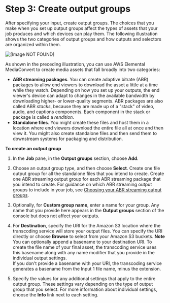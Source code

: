 # Step 3: Create output groups<a name="specify-output-groups"></a>

After specifying your input, create output groups\. The choices that you make when you set up output groups affect the types of assets that your job produces and which devices can play them\. The following illustration shows the two categories of output groups and how outputs and selectors are organized within them\.

![\[Image NOT FOUND\]](http://docs.aws.amazon.com/mediaconvert/latest/ug/images/Job_output-groups.png)

As shown in the preceding illustration, you can use AWS Elemental MediaConvert to create media assets that fall broadly into two categories:
+ **ABR streaming packages**\. You can create adaptive bitrate \(ABR\) packages to allow end viewers to download the asset a little at a time while they watch\. Depending on how you set up your outputs, the end viewer's device can adapt to changes in the available bandwidth by downloading higher\- or lower\-quality segments\. ABR packages are also called ABR *stacks*, because they are made up of a "stack" of video, audio, and captions components\. Each component in the stack or package is called a *rendition*\.
+ **Standalone files**\. You might create these files and host them in a location where end viewers download the entire file all at once and then view it\. You might also create standalone files and then send them to downstream systems for packaging and distribution\.

**To create an output group**

1. In the **Job** pane, in the **Output groups** section, choose **Add**\.

1. Choose an output group type, and then choose **Select**\. Create one file output group for all the standalone files that you intend to create\. Create one ABR streaming output group for each ABR streaming package that you intend to create\. For guidance on which ABR streaming output groups to include in your job, see [Choosing your ABR streaming output groups](choosing-your-streaming-output-groups.md)\.

1. Optionally, for **Custom group name**, enter a name for your group\. Any name that you provide here appears in the **Output groups** section of the console but does not affect your outputs\.

1. For **Destination**, specify the URI for the Amazon S3 location where the transcoding service will store your output files\. You can specify the URI directly or choose **Browse** to select from your Amazon S3 buckets\.
**Note**  
You can optionally append a basename to your destination URI\. To create the file name of your final asset, the transcoding service uses this basename along with any name modifier that you provide in the individual output settings\.  
If you don't provide a basename with your URI, the transcoding service generates a basename from the Input 1 file name, minus the extension\.

1. Specify the values for any additional settings that apply to the entire output group\. These settings vary depending on the type of output group that you select\. For more information about individual settings, choose the **Info** link next to each setting\.